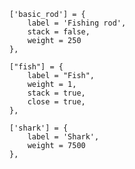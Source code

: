 	['basic_rod'] = {
		label = 'Fishing rod',
		stack = false,
		weight = 250
	},

	["fish"] = {
		label = "Fish",
		weight = 1,
		stack = true,
		close = true,
	},

	['shark'] = {
		label = 'Shark',
		weight = 7500
	},
